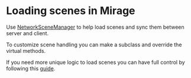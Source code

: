 # Loading scenes in Mirage

Use [NetworkSceneManager](./NetworkSceneManager.md) to help load scenes and sync them between server and client.

To customize scene handling you can make a subclass and override the virtual methods.

If you need more unique logic to load scenes you can have full control by following this [guide](./Manual.md).
